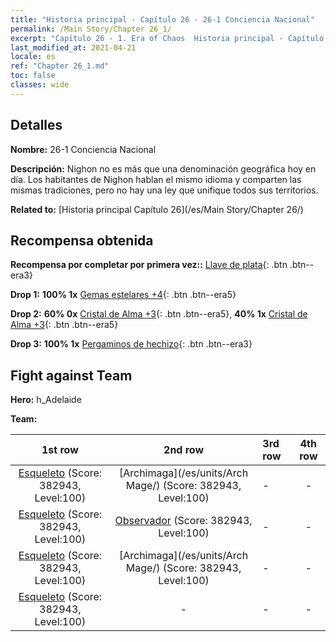 ```yaml
---
title: "Historia principal - Capítulo 26 - 26-1 Conciencia Nacional"
permalink: /Main Story/Chapter 26_1/
excerpt: "Capítulo 26 - 1. Era of Chaos  Historia principal - Capítulo 26_1. 26-1 Conciencia Nacional"
last_modified_at: 2021-04-21
locale: es
ref: "Chapter 26_1.md"
toc: false
classes: wide
---
```


## Detalles

 **Nombre:** 26-1 Conciencia Nacional

 **Descripción:** Nighon no es más que una denominación geográfica hoy en día. Los habitantes de Nighon hablan el mismo idioma y comparten las mismas tradiciones, pero no hay una ley que unifique todos sus territorios.

 **Related to:** [Historia principal Capítulo 26](/es/Main Story/Chapter 26/)

## Recompensa obtenida

 **Recompensa por completar por primera vez::** [Llave de plata](/es/Items/con_693/){: .btn .btn--era3}

 **Drop 1:** **100% 1x** [Gemas estelares +4](/es/Items/mat_93/){: .btn .btn--era5}

 **Drop 2:** **60% 0x** [Cristal de Alma +3](/es/Items/mat_87/){: .btn .btn--era5}, **40% 1x** [Cristal de Alma +3](/es/Items/mat_87/){: .btn .btn--era5}

 **Drop 3:** **100% 1x** [Pergaminos de hechizo](/es/Items/con_694/){: .btn .btn--era3}


## Fight against Team
 **Hero:** h_Adelaide

 **Team:**


  | 1st row | 2nd row | 3rd row | 4th row |
  |:----:|:----:|:----|:----:|
  | [Esqueleto](/es/units/Skeleton/) (Score: 382943, Level:100)  | [Archimaga](/es/units/Arch Mage/) (Score: 382943, Level:100)  | - | - |
  | [Esqueleto](/es/units/Skeleton/) (Score: 382943, Level:100)  | [Observador](/es/units/Beholder/) (Score: 382943, Level:100)  | - | - |
  | [Esqueleto](/es/units/Skeleton/) (Score: 382943, Level:100)  | [Archimaga](/es/units/Arch Mage/) (Score: 382943, Level:100)  | - | - |
  | [Esqueleto](/es/units/Skeleton/) (Score: 382943, Level:100)  | - | - | - |


